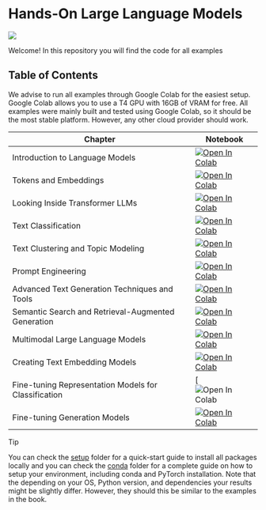 ﻿# Hands-On Large Language Models

<a href="https://www.linkedin.com/in/gyaneshwer-kumar-4573b64b/"><img src="https://img.shields.io/badge/Follow%20Gyanesh-blue.svg?logo=linkedin"></a>

Welcome! In this repository you will find the code for all examples

## Table of Contents

We advise to run all examples through Google Colab for the easiest setup. Google Colab allows you to use a T4 GPU with 16GB of VRAM for free. All examples were mainly built and tested using Google Colab, so it should be the most stable platform. However, any other cloud provider should work. 

| Chapter  | Notebook  |
|---|---|
| Introduction to Language Models  | [![Open In Colab](https://colab.research.google.com/assets/colab-badge.svg)](https://colab.research.google.com/github/gyaneshhere/LargeLanguageModels/blob/main/Introduction%20to%20Language%20Models.ipynb)   |
| Tokens and Embeddings  | [![Open In Colab](https://colab.research.google.com/assets/colab-badge.svg)](https://colab.research.google.com/github/gyaneshhere/LargeLanguageModels/blob/main/Tokens%20and%20Token%20Embeddings.ipynb)  |
| Looking Inside Transformer LLMs  | [![Open In Colab](https://colab.research.google.com/assets/colab-badge.svg)](https://colab.research.google.com/github/gyaneshhere/LargeLanguageModels/blob/main/Looking%20Inside%20LLMs.ipynb)  |
| Text Classification  | [![Open In Colab](https://colab.research.google.com/assets/colab-badge.svg)](https://colab.research.google.com/github/gyaneshhere/LargeLanguageModels/blob/main/Text%20Classification.ipynb)  |
| Text Clustering and Topic Modeling  | [![Open In Colab](https://colab.research.google.com/assets/colab-badge.svg)](https://colab.research.google.com/github/HandsOnLLM/Hands-On-Large-Language-Models/blob/main/chapter05/Chapter%205%20-%20Text%20Clustering%20and%20Topic%20Modeling.ipynb)  |
| Prompt Engineering  | [![Open In Colab](https://colab.research.google.com/assets/colab-badge.svg)](https://colab.research.google.com/github/HandsOnLLM/Hands-On-Large-Language-Models/blob/main/chapter06/Chapter%206%20-%20Prompt%20Engineering.ipynb)  |
| Advanced Text Generation Techniques and Tools  | [![Open In Colab](https://colab.research.google.com/assets/colab-badge.svg)](https://colab.research.google.com/github/gyaneshhere/LargeLanguageModels/blob/main/Advanced%20Text%20Generation%20Techniques%20and%20Tools.ipynb)  |
| Semantic Search and Retrieval-Augmented Generation  | [![Open In Colab](https://colab.research.google.com/assets/colab-badge.svg)](https://colab.research.google.com/github/HandsOnLLM/Hands-On-Large-Language-Models/blob/main/chapter08/Chapter%208%20-%20Semantic%20Search.ipynb)  |
| Multimodal Large Language Models  | [![Open In Colab](https://colab.research.google.com/assets/colab-badge.svg)](https://colab.research.google.com/github/HandsOnLLM/Hands-On-Large-Language-Models/blob/main/chapter09/Chapter%209%20-%20Multimodal%20Large%20Language%20Models.ipynb)  |
| Creating Text Embedding Models  | [![Open In Colab](https://colab.research.google.com/assets/colab-badge.svg)](https://colab.research.google.com/github/HandsOnLLM/Hands-On-Large-Language-Models/blob/main/chapter10/Chapter%2010%20-%20Creating%20Text%20Embedding%20Models.ipynb)  |
| Fine-tuning Representation Models for Classification  | [![Open In Colab](https://colab.research.google.com/github/gyaneshhere/LargeLanguageModels/blob/main/Fine-Tuning%20BERT.ipynb)  |
| Fine-tuning Generation Models  | [![Open In Colab](https://colab.research.google.com/assets/colab-badge.svg)](https://colab.research.google.com/github/gyaneshhere/LargeLanguageModels/blob/main/Fine-tuning%20Generation%20Models.ipynb)  |

> [!TIP]
> You can check the [setup](.setup/) folder for a quick-start guide to install all packages locally and you can check the [conda](.setup/conda/) folder for a complete guide on how to setup your environment, including conda and PyTorch installation.
> Note that the depending on your OS, Python version, and dependencies your results might be slightly differ. However, they
> should this be similar to the examples in the book. 
